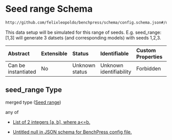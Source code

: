# Seed range Schema

```txt
http://github.com/felixleopoldo/benchpress/schema/config.schema.json#/definitions/data_setup_dict/properties/seed_range
```

This data setup will be simulated for this range of seeds. E.g. seed_range:\[1,3] will generate 3 datsets (and corresponding models) with seeds 1,2,3.

| Abstract            | Extensible | Status         | Identifiable            | Custom Properties | Additional Properties | Access Restrictions | Defined In                                                       |
| :------------------ | :--------- | :------------- | :---------------------- | :---------------- | :-------------------- | :------------------ | :--------------------------------------------------------------- |
| Can be instantiated | No         | Unknown status | Unknown identifiability | Forbidden         | Allowed               | none                | [config.schema.json*](config.schema.json "open original schema") |

## seed_range Type

merged type ([Seed range](config-definitions-data-setup-properties-seed-range.md))

any of

*   [List of 2 integers \[a, b\], where a<=b.](config-definitions-data-setup-properties-seed-range-anyof-list-of-2-integers-a-b-where-ab.md "check type definition")

*   [Untitled null in JSON schema for BenchPress config file.](config-definitions-data-setup-properties-seed-range-anyof-1.md "check type definition")
